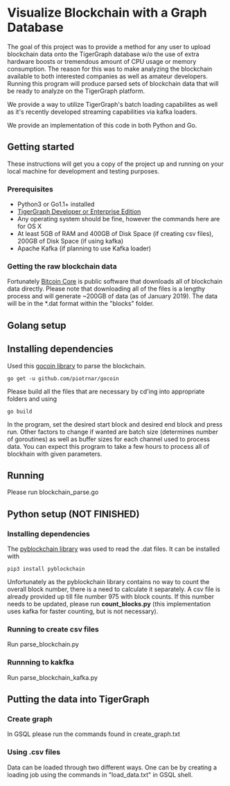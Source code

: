 # Visualize Blockchain with a Graph Database

The goal of this project was to provide a method for any user to upload blockchain data onto the TigerGraph database w/o the use of extra hardware boosts or tremendous amount of CPU usage or memory consumption. The reason for this was to make analyzing the blockchain available to both interested companies as well as amateur developers. Running this program will produce parsed sets of blockchain data that will be ready to analyze on the TigerGraph platform.

We provide a way to utilize TigerGraph's batch loading capabilites as well as it's recently developed streaming capabilities via kafka loaders.

We provide an implementation of this code in both Python and Go.

## Getting started

These instructions will get you a copy of the project up and running on your local machine for development and testing purposes.

### Prerequisites

* Python3 or Go1.1+ installed
* [TigerGraph Developer or Enterprise Edition](https://www.tigergraph.com/download/)
* Any operating system should be fine, however the commands here are for OS X
* At least 5GB of RAM and 400GB of Disk Space (if creating csv files), 200GB of Disk Space (if using kafka)
* Apache Kafka (if planning to use Kafka loader)

### Getting the raw blockchain data

Fortunately [Bitcoin Core](https://bitcoin.org/en/download) is public software that downloads all of blockchain data directly. Please note that downloading all of the files is a lengthy process and will generate ~200GB of data (as of January 2019). The data will be in the *.dat format within the "blocks" folder.

## Golang setup

## Installing dependencies

Used this [gocoin library](github.com/piotrnar/gocoin) to parse the blockchain. 

```
go get -u github.com/piotrnar/gocoin
```

Please build all the files that are necessary by cd'ing into appropriate folders and using 

`go build`

In the program, set the desired start block and desired end block and press run. Other factors to change if wanted are batch size (determines number of goroutines) as well as buffer sizes for each channel used to process data. You can expect this program to take a few hours to process all of blockhain with given parameters.

## Running

Please run blockchain_parse.go


## Python setup (NOT FINISHED)

### Installing dependencies

The [pyblockchain library](https://github.com/toidi/pyblockchain) was used to read the .dat files. It can be installed with

```
pip3 install pyblockchain
``` 

Unfortunately as the pyblockchain library contains no way to count the overall block number, there is a need to calculate it separately. A csv file is already provided up till file number 975 with block counts. If this number needs to be updated, please run **count_blocks.py** (this implementation uses kafka for faster counting, but is not necessary).

### Running to create csv files

Run parse_blockchain.py

### Runnning to kakfka

Run parse_blockchain_kafka.py


## Putting the data into TigerGraph

### Create graph

In GSQL please run the commands found in create_graph.txt

### Using .csv files

Data can be loaded through two different ways. One can be by creating a loading job using the commands in "load_data.txt" in GSQL shell. 
